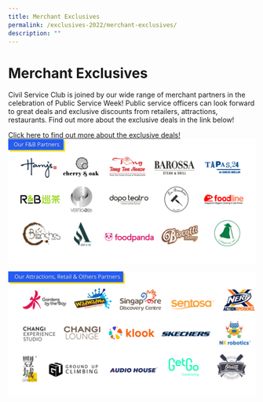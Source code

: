 ```yaml
---
title: Merchant Exclusives
permalink: /exclusives-2022/merchant-exclusives/
description: ""
---
```


# Merchant Exclusives

Civil Service Club is joined by our wide range of merchant partners in the celebration of Public Service Week! Public service officers can look forward to great deals and exclusive discounts from retailers, attractions, restaurants. Find out more about the exclusive deals in the link below! 

[Click here to find out more about the exclusive deals!](https://go.gov.sg/psw22-csclub-exclusives)
![](/images/F&B%20Partners_1.png)

![](/images/Attractions_Retail_Others%20Partners_2.png)